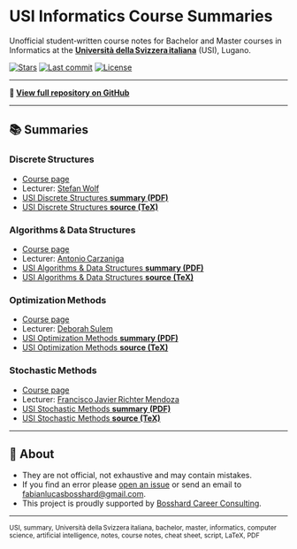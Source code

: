 # USI Informatics Course Summaries

Unofficial student‑written course notes for Bachelor and Master courses in Informatics at the **[Università della Svizzera italiana](https://www.usi.ch/en)** (USI), Lugano.

[![Stars](https://img.shields.io/github/stars/fabianbosshard/usi-informatics-course-summaries?style=social)](https://github.com/fabianbosshard/usi-informatics-course-summaries/stargazers)
[![Last commit](https://img.shields.io/github/last-commit/fabianbosshard/usi-informatics-course-summaries)](https://github.com/fabianbosshard/usi-informatics-course-summaries/commits/main)
[![License](https://img.shields.io/github/license/fabianbosshard/usi-informatics-course-summaries)](LICENSE)

---

**📂 [View full repository on GitHub](https://github.com/fabianbosshard/usi-informatics-course-summaries)**

---

## 📚 Summaries

### Discrete Structures
* [Course page](https://search.usi.ch/en/courses/35270737/discrete-structures)  
* Lecturer: [Stefan Wolf](https://search.usi.ch/people/eefbe656c9dfacf0e1a1e15bf8893bcb/wolf-stefan)  
* [USI Discrete Structures **summary (PDF)**](./summaries/usi-discrete-structures-summary.pdf)  
* [USI Discrete Structures **source (TeX)**](./summaries/usi-discrete-structures-summary.tex)  


### Algorithms & Data Structures
* [Course page](https://search.usi.ch/en/courses/35270741/algorithms-data-structures)  
* Lecturer: [Antonio Carzaniga](https://www.inf.usi.ch/carzaniga/)  
* [USI Algorithms & Data Structures **summary (PDF)**](./summaries/usi-algorithms-and-data-structures-summary.pdf)  
* [USI Algorithms & Data Structures **source (TeX)**](./summaries/usi-algorithms-and-data-structures-summary.tex)  


### Optimization Methods
* [Course page](https://search.usi.ch/en/courses/35270756/optimization-methods)  
* Lecturer: [Deborah Sulem](https://search.usi.ch/en/people/7ae0ccfefe31ec77de71003997572fbd/sulem-deborah)  
* [USI Optimization Methods **summary (PDF)**](./summaries/usi-optimization-methods-summary.pdf)  
* [USI Optimization Methods **source (TeX)**](./summaries/usi-optimization-methods-summary.tex)  


### Stochastic Methods
* [Course page](https://search.usi.ch/en/courses/35270722/stochastic-methods)  
* Lecturer: [Francisco Javier Richter Mendoza](https://search.usi.ch/en/people/fd79a01270bbee6228453cacbb95a6c5/richter-mendoza-francisco-javier)  
* [USI Stochastic Methods **summary (PDF)**](./summaries/usi-stochastic-methods-summary.pdf)  
* [USI Stochastic Methods **source (TeX)**](./summaries/usi-stochastic-methods-summary.tex)  


---

## 📄 About
- They are not official, not exhaustive and may contain mistakes.
- If you find an error please [open an issue](https://github.com/fabianbosshard/usi-informatics-course-summaries/issues) or send an email to [fabianlucasbosshard@gmail.com](mailto:fabianlucasbosshard@gmail.com).
- This project is proudly supported by [Bosshard Career Consulting](https://bosshard-career-consulting.ch/).

---

<sub>USI, summary, Università della Svizzera italiana, bachelor, master, informatics, computer science, artificial intelligence, notes, course notes, cheat sheet, script, LaTeX, PDF</sub>
